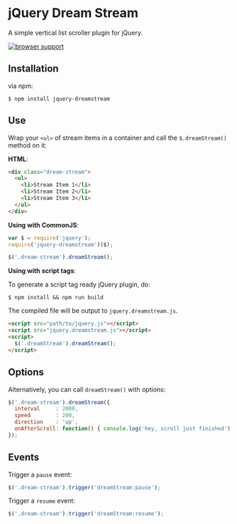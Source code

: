# jQuery Dream Stream

A simple vertical list scroller plugin for jQuery.

[![browser support](https://ci.testling.com/zakangelle/jquery-dreamstream.png)
](https://ci.testling.com/zakangelle/jquery-dreamstream)

## Installation

via npm:

```
$ npm install jquery-dreamstream
```

## Use

Wrap your `<ul>` of stream items in a container and call the `$.dreamStream()` method on it:

**HTML**:
```html
<div class="dream-stream">
  <ul>
    <li>Stream Item 1</li>
    <li>Stream Item 2</li>
    <li>Stream Item 3</li>
  </ul>
</div>
```

**Using with CommonJS**:
```js
var $ = require('jquery');
require('jquery-dreamstream')($);

$('.dream-stream').dreamStream();
```

**Using with script tags**:

To generate a script tag ready jQuery plugin, do:

```
$ npm install && npm run build
```

The compiled file will be output to `jquery.dreamstream.js`.

```html
<script src="path/to/jquery.js"></script>
<script src="jquery.dreamstream.js"></script>
<script>
  $('.dreamStream').dreamStream();
</script>
```

## Options

Alternatively, you can call `dreamStream()` with options:

```js
$('.dream-stream').dreamStream({
  interval     : 2000,
  speed        : 200,
  direction    : 'up',
  onAfterScroll: function() { console.log('hey, scroll just finished') }
});
```

## Events 

Trigger a `pause` event:

```js
$('.dream-stream').trigger('dreamStream:pause');
```

Trigger a `resume` event:

```js
$('.dream-stream').trigger('dreamStream:resume');
```
